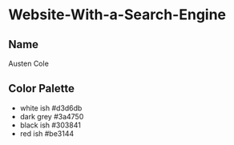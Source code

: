 # Website-With-a-Search-Engine

## Name

Austen Cole

## Color Palette

- white ish #d3d6db
- dark grey #3a4750
- black ish #303841
- red ish #be3144
